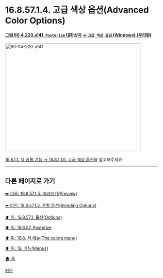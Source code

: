 # 16.8.57.1.4. 고급 색상 옵션(Advanced Color Options)

<a id="90-04-220-a141"></a>

#### [그림 90.4.220.a141. `Posterize` 대화상자 → `고급 색상 옵션` (Windows) (우리말)](./90-04-0220-posterize.md#90-04-220-a141)
<img width="448" height="358" alt="90-04-220-a141" src="https://github.com/user-attachments/assets/7be5245c-bf88-45f5-a221-3057ccd15ef0" />

[16.8.1.1. 색 공통 기능 → 16.8.1.1.6. 고급 색상 옵션](./16-08-01-01-06-advanced_color_options.md)을 참고해주세요.

***

## 다른 페이지로 가기

[➡️ 다음: 16.8.57.1.5. 미리보기(Preview)](./16-08-57-01-05-preview.md)

[⬅️ 이전: 16.8.57.1.3. 혼합 옵션(Blending Options)](./16-08-57-01-03-blending_options.md)

[⬆️ 위: 16.8.57.1. 옵션(Options)](./16-08-57-01-00-options.md)

[⬆️ 위: 16.8.57. Posterize](./16-08-57-00-posterize.md)

[⬆️ 위: 16.8. 색 메뉴(The colors menu)](./16-08-00-the-colors-menu.md)

[⬆️ 위: 16. 메뉴(Menus)](./16-00-menus.md)

[🏠 홈](./00-home.md)

[원문](https://docs.gimp.org/2.10/ko/gimp-filter-posterize.html#idm34312)